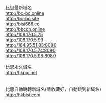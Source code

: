 比思最新域名<br>
http://bc-bc.online<br>
http://bc-bc.site<br>
http://bisi666.cc<br>
http://bbcdn.online<br>
http://108.170.5.75<br>
http://108.170.5.99<br>
http://184.95.51.83:8080<br>
http://108.170.5.74:8080<br>
http://108.170.5.98:8080<br>
<br>
比思永久域名<br>
http://hkpic.net<br>
<br>
<br>
比思自動跳轉新域名(請收藏好，自動跳到新域名)<br>
http://hkbisi.com<br>
